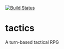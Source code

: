 [![Build Status](https://travis-ci.org/kjwilcox/tactics.svg?branch=master)](https://travis-ci.org/kjwilcox/tactics)
# tactics
A turn-based tactical RPG
